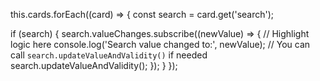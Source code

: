 this.cards.forEach((card) => {
  const search = card.get('search');

  if (search) {
    search.valueChanges.subscribe((newValue) => {
      // Highlight logic here
      console.log('Search value changed to:', newValue);
      // You can call `search.updateValueAndValidity()` if needed
      search.updateValueAndValidity();
    });
  }
});